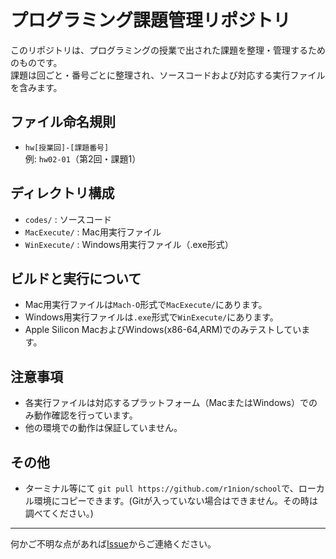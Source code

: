 # プログラミング課題管理リポジトリ

このリポジトリは、プログラミングの授業で出された課題を整理・管理するためのものです。  
課題は回ごと・番号ごとに整理され、ソースコードおよび対応する実行ファイルを含みます。

## ファイル命名規則

- `hw[授業回]-[課題番号]`  
  例: `hw02-01`（第2回・課題1）

## ディレクトリ構成

- `codes/` : ソースコード
- `MacExecute/` : Mac用実行ファイル
- `WinExecute/` : Windows用実行ファイル（.exe形式）

## ビルドと実行について

- Mac用実行ファイルは`Mach-O`形式で`MacExecute/`にあります。
- Windows用実行ファイルは`.exe`形式で`WinExecute/`にあります。
- Apple Silicon MacおよびWindows(x86-64,ARM)でのみテストしています。

## 注意事項

- 各実行ファイルは対応するプラットフォーム（MacまたはWindows）でのみ動作確認を行っています。
- 他の環境での動作は保証していません。

## その他
- ターミナル等にて `git pull https://github.com/r1nion/school`で、ローカル環境にコピーできます。(Gitが入っていない場合はできません。その時は調べてください。)
---

何かご不明な点があれば[Issue](https://github.com/r1nion/school/issues)からご連絡ください。

